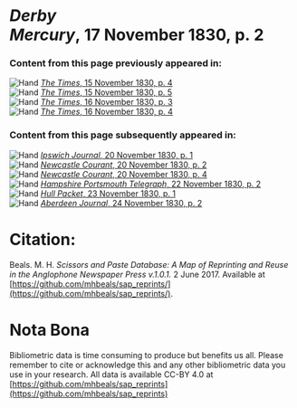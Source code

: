 # *Derby Mercury*, 17 November 1830, p. 2  
  
### Content from this page previously appeared in:  
![Hand](http://scissorsandpaste.net/wp-content/uploads/2017/06/smallhandpointer.png) [*The Times*, 15 November 1830, p. 4](https://mhbeals.github.io/sap_html/The-Times/The-Times-15-November-1830-p-4)  
![Hand](http://scissorsandpaste.net/wp-content/uploads/2017/06/smallhandpointer.png) [*The Times*, 15 November 1830, p. 5](https://mhbeals.github.io/sap_html/The-Times/The-Times-15-November-1830-p-5)  
![Hand](http://scissorsandpaste.net/wp-content/uploads/2017/06/smallhandpointer.png) [*The Times*, 16 November 1830, p. 3](https://mhbeals.github.io/sap_html/The-Times/The-Times-16-November-1830-p-3)  
![Hand](http://scissorsandpaste.net/wp-content/uploads/2017/06/smallhandpointer.png) [*The Times*, 16 November 1830, p. 4](https://mhbeals.github.io/sap_html/The-Times/The-Times-16-November-1830-p-4)  
  
### Content from this page subsequently appeared in:  
![Hand](http://scissorsandpaste.net/wp-content/uploads/2017/06/smallhandpointer.png) [*Ipswich Journal*, 20 November 1830, p. 1](https://mhbeals.github.io/sap_html/Ipswich-Journal/Ipswich-Journal-20-November-1830-p-1)  
![Hand](http://scissorsandpaste.net/wp-content/uploads/2017/06/smallhandpointer.png) [*Newcastle Courant*, 20 November 1830, p. 2](https://mhbeals.github.io/sap_html/Newcastle-Courant/Newcastle-Courant-20-November-1830-p-2)  
![Hand](http://scissorsandpaste.net/wp-content/uploads/2017/06/smallhandpointer.png) [*Newcastle Courant*, 20 November 1830, p. 4](https://mhbeals.github.io/sap_html/Newcastle-Courant/Newcastle-Courant-20-November-1830-p-4)  
![Hand](http://scissorsandpaste.net/wp-content/uploads/2017/06/smallhandpointer.png) [*Hampshire Portsmouth Telegraph*, 22 November 1830, p. 2](https://mhbeals.github.io/sap_html/Hampshire-Portsmouth-Telegraph/Hampshire-Portsmouth-Telegraph-22-November-1830-p-2)  
![Hand](http://scissorsandpaste.net/wp-content/uploads/2017/06/smallhandpointer.png) [*Hull Packet*, 23 November 1830, p. 1](https://mhbeals.github.io/sap_html/Hull-Packet/Hull-Packet-23-November-1830-p-1)  
![Hand](http://scissorsandpaste.net/wp-content/uploads/2017/06/smallhandpointer.png) [*Aberdeen Journal*, 24 November 1830, p. 2](https://mhbeals.github.io/sap_html/Aberdeen-Journal/Aberdeen-Journal-24-November-1830-p-2)  


# Citation: 

Beals. M. H. *Scissors and Paste Database: A Map of Reprinting and Reuse in the Anglophone Newspaper Press v.1.0.1.* 2 June 2017. Available at [https://github.com/mhbeals/sap_reprints/](https://github.com/mhbeals/sap_reprints/). 

# Nota Bona

Bibliometric data is time consuming to produce but benefits us all. Please remember to cite or acknowledge this and any other bibliometric data you use in your research. All data is available CC-BY 4.0 at [https://github.com/mhbeals/sap_reprints](https://github.com/mhbeals/sap_reprints)